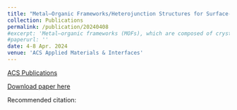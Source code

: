 ```yaml
---
title: "Metal–Organic Frameworks/Heterojunction Structures for Surface-Enhanced Raman Scattering with Enhanced Sensitivity and Tailorability (Cover Paper)"
collection: Publications
permalink: /publication/20240408
#excerpt: 'Metal–organic frameworks (MOFs), which are composed of crystalline microporous materials with metal ions, have gained considerable interest as promising substrate materials for surface-enhanced Raman scattering (SERS) detection via charge transfer. Research on MOF-based SERS substrates has advanced rapidly because of the MOFs’ excellent structural tunability, functionalizable pore interiors, and ultrahigh surface-to-volume ratios. Compared with traditional noble metal SERS plasmons, MOFs exhibit better biocompatibility, ease of operation, and tailorability. However, MOFs cannot produce a sufficient limit of detection (LOD) for ultrasensitive detection, and therefore, developing an ultrasensitive MOF-based SERS substrate is imperative. To the best of our knowledge, this is the first study to develop an MOFs/heterojunction structure as an SERS enhancing material. We report an in situ ZIF-67/Co(OH)2 heterojunction-based nanocellulose paper (nanopaper) plate (in situ ZIF-67 nanoplate) as a device with an LOD of 0.98 nmol/L for Rhodamine 6G and a Raman enhancement of 1.43 × 107, which is 100 times better than that of the pure ZIF-67-based SERS substrate. Further, we extend this structure to other types of MOFs and develop an in situ HKUST-1 nanoplate (with HKUST-1/Cu(OH)2). In addition, we demonstrate that the formation of heterojunctions facilitates efficient photoinduced charge transfer for SERS detection by applying the Mx(OH)y-assisted (where M = Co, Cu, or other metals) MOFs/heterojunction structure. Finally, we successfully demonstrate the application of medicine screening on our nanoplates, specifically for omeprazole. The nanoplates we developed still maintain the tailorability of MOFs and perform high anti-interference ability. Our approach provides customizing options for MOF-based SERS detection, catering to diverse possibilities in future research and applications.'
#paperurl: ''
date: 4-8 Apr. 2024
venue: 'ACS Applied Materials & Interfaces'
---
```


[ACS Publications](https://pubs.acs.org/doi/10.1021/acsami.4c01588)

[Download paper here]()

Recommended citation:
